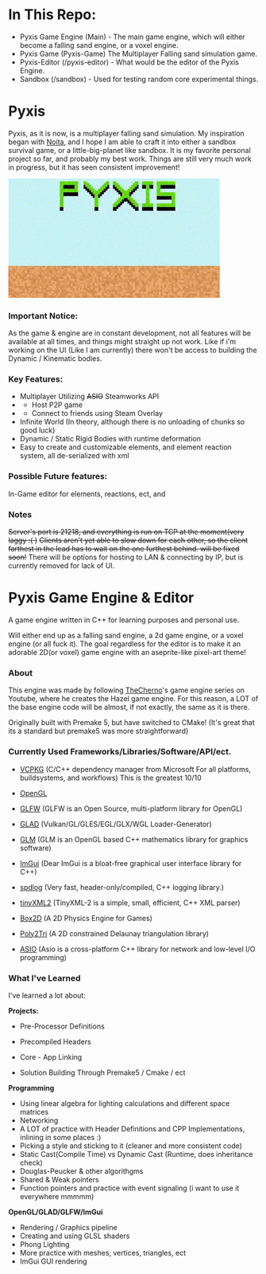

# In This Repo:
* Pyxis Game Engine (Main) - The main game engine, which will either become a falling sand engine, or a voxel engine.
* Pyxis Game (Pyxis-Game) The Multiplayer Falling sand simulation game.
* Pyxis-Editor (/pyxis-editor) - What would be the editor of the Pyxis Engine.
* Sandbox (/sandbox) - Used for testing random core experimental things.


# Pyxis 

Pyxis, as it is now, is a multiplayer falling sand simulation. My inspiration began with [Noita](https://store.steampowered.com/app/881100/Noita/), and I hope I am able to craft it into either a sandbox survival game, or a little-big-planet like sandbox. It is my favorite personal project so far, and probably my best work. Things are still very much work in progress, but it has seen consistent improvement!

![Simple Pyxis Gif](PyxisGifWebp.webp)

### Important Notice:
As the game & engine are in constant development, not all features will be available at all times, and things might straight up not work. Like if i'm working on the UI (Like I am currently) there won't be access to building the Dynamic / Kinematic bodies.

### Key Features:
*  Multiplayer Utilizing ~~ASIO~~ Steamworks API 
* * Host P2P game
* * Connect to friends using Steam Overlay
*  Infinite World (In theory, although there is no unloading of chunks so good luck)
*  Dynamic / Static Rigid Bodies with runtime deformation
* Easy to create and customizable elements, and element reaction system, all de-serialized with xml

### Possible Future features:
In-Game editor for elements, reactions, ect, and 

### Notes
~~Server's port is 21218, and everything is run on TCP at the moment(very laggy :( )~~
~~Clients aren't yet able to slow down for each other, so the client farthest in the lead has to wait on the one furthest behind. will be fixed soon!~~
There will be options for hosting to LAN & connecting by IP, but is currently removed for lack of UI.


# Pyxis Game Engine & Editor

A game engine written in C++ for learning purposes and personal use. 

Will either end up as a falling sand engine, a 2d game engine, or a voxel engine (or all fuck it). The goal regardless for the editor is to make it an adorable 2D(or voxel) game engine with an aseprite-like pixel-art theme!

### About

This engine was made by following [TheCherno](https://www.youtube.com/@TheCherno)'s game engine series on Youtube, where he creates the Hazel game engine. For this reason, a LOT of the base engine code will be almost, if not exactly, the same as it is there.

Originally built with Premake 5, but have switched to CMake! (It's great that its a standard but premake5 was more straightforward)

### Currently Used Frameworks/Libraries/Software/API/ect.

* [VCPKG](https://vcpkg.io/en/) (C/C++ dependency manager from Microsoft For all platforms, buildsystems, and workflows) This is the greatest 10/10

* [OpenGL](https://www.opengl.org)

* [GLFW](https://github.com/glfw/glfw) (GLFW is an Open Source, multi-platform library for OpenGL)

* [GLAD](https://glad.dav1d.de) (Vulkan/GL/GLES/EGL/GLX/WGL Loader-Generator)

* [GLM](https://github.com/g-truc/glm) (GLM is an OpenGL based C++ mathematics library for graphics software)

* [ImGui](https://github.com/ocornut/imgui) (Dear ImGui is a bloat-free graphical user interface library for C++)

* [spdlog](https://github.com/gabime/spdlog) (Very fast, header-only/compiled, C++ logging library.)

* [tinyXML2](https://github.com/leethomason/tinyxml2) (TinyXML-2 is a simple, small, efficient, C++ XML parser)
* [Box2D](https://box2d.org) (A 2D Physics Engine for Games)
* [Poly2Tri](https://github.com/jhasse/poly2tri) (A 2D constrained Delaunay triangulation library)
* [ASIO](https://think-async.com/Asio/) (Asio is a cross-platform C++ library for network and low-level I/O programming)



### What I've Learned

I've learned a lot about:

**Projects:**

* Pre-Processor Definitions

* Precompiled Headers

* Core - App Linking

* Solution Building Through Premake5 / Cmake / ect

**Programming**
* Using linear algebra for lighting calculations and different space matrices
* Networking
* A LOT of practice with Header Definitions and CPP Implementations, inlining in some places :)
* Picking a style and sticking to it (cleaner and more consistent code)
* Static Cast(Compile Time) vs Dynamic Cast (Runtime, does inheritance check)
* Douglas-Peucker & other algorithgms
* Shared & Weak pointers
* Function pointers and practice with event signaling (i want to use it everywhere mmmmm)

**OpenGL/GLAD/GLFW/ImGui**
* Rendering / Graphics pipeline
* Creating and using GLSL shaders
* Phong Lighting
* More practice with meshes, vertices, triangles, ect
* ImGui GUI rendering